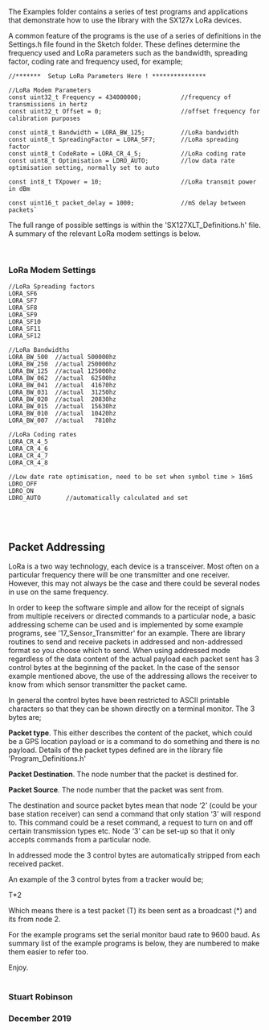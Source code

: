 The Examples folder contains a series of test programs and applications that demonstrate how to use the library with the SX127x LoRa devices. 

A common feature of the programs is the use of a series of definitions in the Settings.h file found in the Sketch folder. These defines determine the frequency used and LoRa parameters such as the bandwidth, spreading factor, coding rate and frequency used, for example;


    //*******  Setup LoRa Parameters Here ! ***************

    //LoRa Modem Parameters
    const uint32_t Frequency = 434000000;           //frequency of transmissions in hertz
    const uint32_t Offset = 0;                      //offset frequency for calibration purposes

    const uint8_t Bandwidth = LORA_BW_125;          //LoRa bandwidth
    const uint8_t SpreadingFactor = LORA_SF7;       //LoRa spreading factor
    const uint8_t CodeRate = LORA_CR_4_5;           //LoRa coding rate
    const uint8_t Optimisation = LDRO_AUTO;         //low data rate optimisation setting, normally set to auto

    const int8_t TXpower = 10;                      //LoRa transmit power in dBm

    const uint16_t packet_delay = 1000;             //mS delay between packets`


The full range of possible settings is within the 'SX127XLT_Definitions.h' file. A summary of the relevant LoRa modem settings is below.  


<br> 

### LoRa Modem Settings

    //LoRa Spreading factors
    LORA_SF6
    LORA_SF7
    LORA_SF8
    LORA_SF9
    LORA_SF10
    LORA_SF11
    LORA_SF12 
    
    //LoRa Bandwidths
    LORA_BW_500  //actual 500000hz
    LORA_BW_250  //actual 250000hz
    LORA_BW_125  //actual 125000hz
    LORA_BW_062  //actual  62500hz 
    LORA_BW_041  //actual  41670hz
    LORA_BW_031  //actual  31250hz 
    LORA_BW_020  //actual  20830hz
    LORA_BW_015  //actual  15630hz
    LORA_BW_010  //actual  10420hz 
    LORA_BW_007  //actual   7810hz

    //LoRa Coding rates
    LORA_CR_4_5  
    LORA_CR_4_6  
    LORA_CR_4_7  
    LORA_CR_4_8

    //Low date rate optimisation, need to be set when symbol time > 16mS
    LDRO_OFF
    LDRO_ON
    LDRO_AUTO       //automatically calculated and set   


<br>
<br>


## Packet Addressing

LoRa is a two way technology, each device is a transceiver. Most often on a particular frequency there will be one transmitter and one receiver. However, this may not always be the case and there could be several nodes in use on the same frequency. 

In order to keep the software simple and allow for the receipt of signals from multiple receivers or directed commands to a particular node, a basic addressing scheme can be used and is implemented by some example programs, see '17_Sensor_Transmitter' for an example. There are library routines to send and receive packets in addressed and non-addressed format so you choose which to send. When using addressed mode regardless of the data content of the actual payload each packet sent has 3 control bytes at the beginning of the packet. In the case of the sensor example mentioned above, the use of the addressing allows the receiver to know from which sensor transmitter the packet came. 

In general the control bytes have been restricted to ASCII printable characters so that they can be shown directly on a terminal monitor. The 3 bytes are;

**Packet type**. This either describes the content of the packet, which could be a GPS location payload or is a command to do something and there is no payload. Details of the packet types defined are in the library file 'Program_Definitions.h'

**Packet Destination**. The node number that the packet is destined for.

**Packet Source**. The node number that the packet was sent from.

The destination and source packet bytes mean that node ‘2’ (could be your base station receiver) can send a command that only station ‘3’ will respond to. This command could be a reset command, a request to turn on and off certain transmission types etc. Node ‘3’ can be set-up so that it only accepts commands from a particular node.

In addressed mode the 3 control bytes are automatically stripped from each received packet.

An example of the 3 control bytes from a tracker would be;

T*2

Which means there is a test packet (T) its been sent as a broadcast (*) and its from node 2.

For the example programs set the serial monitor baud rate to 9600 baud. As summary list of the example programs is below, they are numbered to make them easier to refer too.  

Enjoy. 
<br>
<br>
### Stuart Robinson
### December 2019


